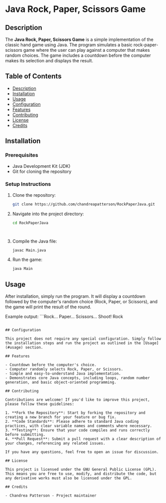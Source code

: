 # Java Rock, Paper, Scissors Game

## Description

The **Java Rock, Paper, Scissors Game** is a simple implementation of the classic hand game using Java. The program simulates a basic rock-paper-scissors game where the user can play against a computer that makes random choices. The game includes a countdown before the computer makes its selection and displays the result.

## Table of Contents

- [Description](#description)
- [Installation](#installation)
- [Usage](#usage)
- [Configuration](#configuration)
- [Features](#features)
- [Contributing](#contributing)
- [License](#license)
- [Credits](#credits)

## Installation

### Prerequisites

- Java Development Kit (JDK)
- Git for cloning the repository

### Setup Instructions

1. Clone the repository:
    ```bash
    git clone https://github.com/chandreapatterson/RockPaperJava.git
    ```

2. Navigate into the project directory:
    ```bash
    cd RockPaperJava
    ```
    ```cd src
    ```
    ```cd rockPaperScissors
    ```

3. Compile the Java file:
    ```bash
    javac Main.java
    ```

4. Run the game:
    ```bash
    java Main
    ```

## Usage

After installation, simply run the program. It will display a countdown followed by the computer's random choice (Rock, Paper, or Scissors), and the game will print the result of the round.

Example output: ```Rock... Paper... Scissors... Shoot! Rock
```

## Configuration

This project does not require any special configuration. Simply follow the installation steps and run the project as outlined in the [Usage](#usage) section.

## Features

- Countdown before the computer's choice.
- Computer randomly selects Rock, Paper, or Scissors.
- Simple and easy-to-understand Java implementation.
- Demonstrates core Java concepts, including loops, random number generation, and basic object-oriented programming.

## Contributing

Contributions are welcome! If you'd like to improve this project, please follow these guidelines:

1. **Fork the Repository**: Start by forking the repository and creating a new branch for your feature or bug fix.
2. **Code Standards**: Please adhere to standard Java coding practices, with clear variable names and comments where necessary.
3. **Testing**: Ensure that your code compiles and runs correctly before submitting.
4. **Pull Request**: Submit a pull request with a clear description of your changes, referencing any related issues.

If you have any questions, feel free to open an issue for discussion.

## License

This project is licensed under the GNU General Public License (GPL). This means you are free to use, modify, and distribute the code, but any derivative works must also be licensed under the GPL.

## Credits

- Chandrea Patterson - Project maintainer
